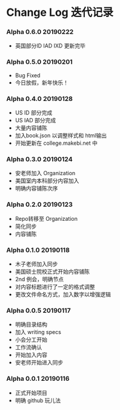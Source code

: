 # Change Log 迭代记录

### Alpha 0.6.0 20190222
* 英国部分ID IAD IXD 更新完毕


### Alpha 0.5.0 20190201
* Bug Fixed
* 今日放假，新年快乐！



### Alpha 0.4.0 20190128
* US ID 部分完成
* US IAD 部分完成
* 大量内容铺陈
* 加入book.json 以调整样式和 html输出  
* 开始更新在 college.makebi.net 中

### Alpha 0.3.0 20190124
* 安老师加入 Organization
* 美国室内本科部分内容加入
* 明确内容铺陈次序

### Alpha 0.2.0 20190123
* Repo转移至 Organization
* 简化同步
* 内容铺陈  

### Alpha 0.1.0 20190118
* 木子老师加入同步
* 美国硕士院校正式开始内容铺陈
* 2nd 例会，明确节点
* 对内容标题进行了一定的格式调整
* 更改文件命名方式，加入数字以增强逻辑



### Alpha 0.0.5 20190117
* 明确目录结构
* 加入 writing specs
* 小会分工开始
* 工作流确认
* 开始加入内容
* 安老师开始进入同步


### Alpha 0.0.1 20190116
* 正式开始项目
* 明确 github 玩儿法
